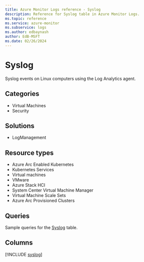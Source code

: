 ```yaml
---
title: Azure Monitor Logs reference - Syslog
description: Reference for Syslog table in Azure Monitor Logs.
ms.topic: reference
ms.service: azure-monitor
ms.subservice: logs
ms.author: edbaynash
author: EdB-MSFT
ms.date: 02/26/2024
---
```


# Syslog

Syslog events on Linux computers using the Log Analytics agent.


## Categories

- Virtual Machines
- Security

## Solutions

- LogManagement

## Resource types

- Azure Arc Enabled Kubernetes
- Kubernetes Services
- Virtual machines
- VMware
- Azure Stack HCI
- System Center Virtual Machine Manager
- Virtual Machine Scale Sets
- Azure Arc Provisioned Clusters

## Queries

 Sample queries for the [Syslog](../queries/syslog.md) table.


## Columns
  
[!INCLUDE [syslog](.././tables/includes/syslog-include.md)]
